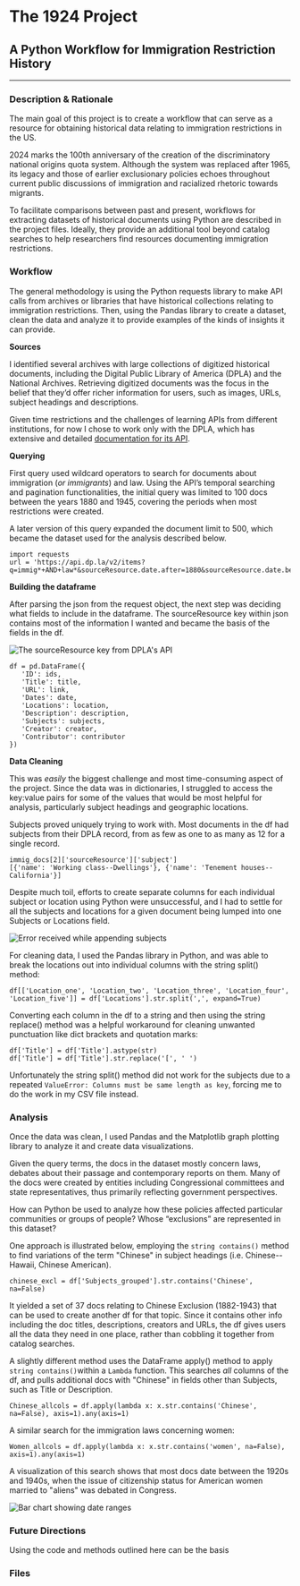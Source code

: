 # The 1924 Project
## A Python Workflow for Immigration Restriction History
---
### Description & Rationale 
The main goal of this project is to create a workflow that can serve as a resource for obtaining historical data relating to immigration restrictions in the US. 

2024 marks the 100th anniversary of the creation of the discriminatory national origins quota system. Although the system was replaced after 1965, its legacy and those of earlier exclusionary policies echoes throughout current public discussions of immigration and racialized rhetoric towards migrants. 

To facilitate comparisons between past and present, workflows for extracting datasets of historical documents using Python are described in the project files. Ideally, they provide an additional tool beyond catalog searches to help researchers find resources documenting immigration restrictions.     

### Workflow
The general methodology is using the Python requests library to make API calls from archives or libraries that have historical collections relating to immigration restrictions. Then, using the Pandas library to create a dataset, clean the data and analyze it to provide examples of the kinds of insights it can provide.

**Sources**

I identified several archives with large collections of digitized historical documents, including the Digital Public Library of America (DPLA) and the National Archives. Retrieving digitized documents was the focus in the belief that they’d offer richer information for users, such as images, URLs, subject headings and descriptions. 

Given time restrictions and the challenges of learning APIs from different institutions, for now I chose to work only with the DPLA, which has extensive and detailed [documentation for its API](https://pro.dp.la/developers/api-codex). 

**Querying** 

First query used wildcard operators to search for documents about immigration (*or immigrants*) and law. Using the API’s temporal searching and pagination functionalities, the initial query was limited to 100 docs between the years 1880 and 1945, covering the periods when most restrictions were created. 

A later version of this query expanded the document limit to 500, which became the dataset used for the analysis described below. 

```
import requests
url = 'https://api.dp.la/v2/items?q=immig*+AND+law*&sourceResource.date.after=1880&sourceResource.date.before=1945&page_size=100&api_key=7e794707ae677b5eb408334e9e6cc16e'
```
**Building the dataframe**

After parsing the json from the request object, the next step was deciding what fields to include in the dataframe. The sourceResource key within json contains most of the information I wanted and became the basis of the fields in the df.

![The sourceResource key from DPLA's API](Source_resource.png)

```
df = pd.DataFrame({
   'ID': ids,
   'Title': title,
   'URL': link,
   'Dates': date,
   'Locations': location,
   'Description': description,
   'Subjects': subjects,
   'Creator': creator,
   'Contributor': contributor
})
```
**Data Cleaning**

This was *easily* the biggest challenge and most time-consuming aspect of the project. Since the data was in dictionaries, I struggled to access the key:value pairs for some of the values that would be most helpful for analysis, particularly subject headings and geographic locations. 

Subjects proved uniquely trying to work with. Most documents in the df had subjects from their DPLA record, from as few as one to as many as 12 for a single record.
```
immig_docs[2]['sourceResource']['subject']
[{'name': 'Working class--Dwellings'}, {'name': 'Tenement houses--California'}]
```
Despite much toil, efforts to create separate columns for each individual subject or location using Python were unsuccessful, and I had to settle for all the subjects and locations for a given document being lumped into one Subjects or Locations field.

![Error received while appending subjects](Subject_troubles.png)

For cleaning data, I used the Pandas library in Python, and was able to break the locations out into individual columns with the string split() method: 

```
df[['Location_one', 'Location_two', 'Location_three', 'Location_four', 'Location_five']] = df['Locations'].str.split(',', expand=True)
```

Converting each column in the df to a string and then using the string replace() method was a helpful workaround for cleaning unwanted punctuation like dict brackets and quotation marks: 

```
df['Title'] = df['Title'].astype(str)
df['Title'] = df['Title'].str.replace('[', ' ')
```

Unfortunately the string split() method did not work for the subjects due to a repeated `ValueError: Columns must be same length as key`, forcing me to do the work in my CSV file instead. 

### Analysis 

Once the data was clean, I used Pandas and the Matplotlib graph plotting library to analyze it and create data visualizations. 

Given the query terms, the docs in the dataset mostly concern laws, debates about their passage and contemporary reports on them. Many of the docs were created by entities including Congressional committees and state representatives, thus primarily reflecting government perspectives. 

How can Python be used to analyze how these policies affected particular communities or groups of people? Whose “exclusions” are represented in this dataset?

One approach is illustrated below, employing the `string contains()` method to find variations of the term "Chinese" in subject headings (i.e. Chinese--Hawaii, Chinese American). 

```
chinese_excl = df['Subjects_grouped'].str.contains('Chinese', na=False)
```

It yielded a set of 37 docs relating to Chinese Exclusion (1882-1943) that can be used to create another df for that topic. Since it contains other info including the doc titles, descriptions, creators and URLs, the df gives users all the data they need in one place, rather than cobbling it together from catalog searches.

A slightly different method uses the DataFrame apply() method to apply `string contains()`within a `Lambda` function. This searches *all* columns of the df, and pulls additional docs with "Chinese" in fields other than Subjects, such as Title or Description.

```
Chinese_allcols = df.apply(lambda x: x.str.contains('Chinese', na=False), axis=1).any(axis=1)
```

A similar search for the immigration laws concerning women:

```
Women_allcols = df.apply(lambda x: x.str.contains('women', na=False), axis=1).any(axis=1)
```

A visualization of this search shows that most docs date between the 1920s and 1940s, when the issue of citizenship status for American women married to "aliens" was debated in Congress.

![Bar chart showing date ranges](Women_docs_dates.png)

### Future Directions

Using the code and methods outlined here can be the basis 

### Files


